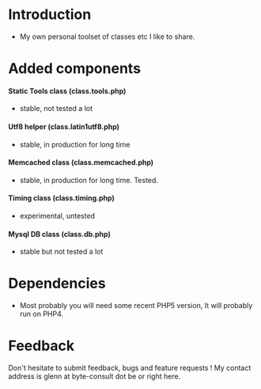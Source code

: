 Introduction
============
 - My own personal toolset of classes etc I like to share.

Added components
================

#### Static Tools class (class.tools.php)
 - stable, not tested a lot
#### Utf8 helper (class.latin1utf8.php)
 - stable, in production for long time
#### Memcached class (class.memcached.php)
 - stable, in production for long time.  Tested.
#### Timing class (class.timing.php)
 - experimental, untested
#### Mysql DB class (class.db.php)
 - stable but not tested a lot

Dependencies
============
 - Most probably you will need some recent PHP5 version, It will probably run on PHP4.

Feedback
========

Don't hesitate to submit feedback, bugs and feature requests ! My contact address is glenn at byte-consult dot be or right here.
